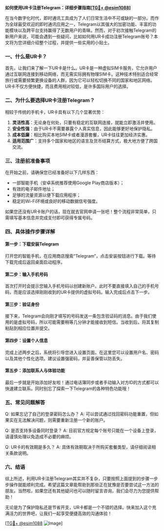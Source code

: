 **如何使用UR卡注册Telegram：详细步骤指南[[TG💪+ @esim1088](https://t.me/s/esim1088)]**

在当今数字化时代，即时通讯工具成为了人们日常生活中不可或缺的一部分。而作为全球最受欢迎的即时通讯应用之一，Telegram以其强大的加密功能、丰富的功能模块以及跨平台支持赢得了无数用户的青睐。然而，对于初次接触Telegram的新用户来说，可能会遇到一些疑问，比如如何用UR卡成功注册Telegram账号？本文将为您详细介绍整个过程，并提供一些实用的小贴士。

### 一、什么是UR卡？

首先，让我们来了解一下UR卡是什么。UR卡是一种虚拟SIM卡服务，它允许用户通过互联网连接到移动网络，而无需实际拥有物理SIM卡。这种技术特别适合经常旅行或需要频繁更换设备的人群，因为它可以轻松切换不同的国家和地区网络。UR卡不仅方便快捷，而且费用相对较低，是许多国际用户的选择。

### 二、为什么要选择UR卡注册Telegram？

相较于传统的手机卡，UR卡具有以下几个显著优势：

1. **灵活性高**：无论身在何处，只要有稳定的互联网连接，就能立即激活并使用。
2. **安全性强**：由于UR卡不需要暴露个人真实信息，因此能够更好地保护隐私。
3. **成本低廉**：相比购买本地SIM卡或者漫游套餐，UR卡往往更加经济实惠。
4. **适用范围广**：支持多个国家和地区的语言及货币结算方式，极大地方便了跨国交流。

### 三、注册前准备事项

在开始之前，请确保您已经准备好以下几样东西：
- 一部智能手机（安卓系统推荐使用Google Play商店版本）；
- 有效的电子邮件地址；
- 足够的流量资源以便下载应用程序；
- 稳定的Wi-Fi环境或良好的移动数据信号强度。

如果您还没有UR卡账户的话，现在就去官网申请一张吧！整个流程非常简单，只需填写基本信息并完成支付即可获得专属号码。

### 四、具体操作步骤详解

#### 第一步：下载安装Telegram
打开您的智能手机，在应用商店搜索“Telegram”，点击安装按钮进行下载。等待下载完成后返回桌面启动程序。

#### 第二步：输入手机号码
首次打开时会提示您输入手机号码以创建新账户。此时不要直接填入自己的手机号码，而是应该选择刚刚收到的UR卡提供的虚拟号码。输入完成后点击下一步。

#### 第三步：验证身份
接下来，Telegram会向刚才填写的号码发送一条包含验证码的消息。由于我们使用的是虚拟号码，所以可能需要稍等几分钟才能接收到短信。当收到后，将其复制粘贴到相应位置并提交。

#### 第四步：设置个人信息
完成上述两步之后，系统将引导您进入设置页面。在这里您可以设置用户名、密码以及其他个性化选项。建议设置强密码，并妥善保管以防丢失。

#### 第五步：添加联系人与体验功能
最后一步就是开始添加好友啦！通过电话簿同步或者手动输入对方ID的方式都可以快速建立联系。同时别忘了探索一下Telegram的各种特色功能哦！

### 五、常见问题解答

Q: 如果忘记了自己的登录密码怎么办？
A: 可以尝试通过找回密码功能重置，但如果实在无法解决问题，则需要重新注册一个新的账户。

Q: 是否支持多设备同时登录？
A: 目前官方规定每个账号只能在一个设备上登录，请谨慎处理以免造成不必要的麻烦。

Q: UR卡的有效期是多久？
A: 具体有效期取决于所购买套餐类型，请仔细阅读相关条款说明。

### 六、结语

综上所述，利用UR卡注册Telegram其实并不复杂，只要按照上面提到的步骤一步步操作就能顺利完成。希望这篇文章能帮助到那些正在犹豫是否要尝试这一方法的朋友。当然啦，如果您还有其他疑问也可以随时留言咨询，我们会尽力为您提供帮助！

无论是为了保护隐私还是节省开支，UR卡都是一个不错的选择。快来加入这个充满活力的世界吧，让我们一起享受便捷高效的沟通体验！

[[TG💪+ @esim1088](https://t.me/s/esim1088) ![Image](https://i.postimg.cc/4NQfJmqS/Snipaste-2025-05-13-00-14-12.png)]